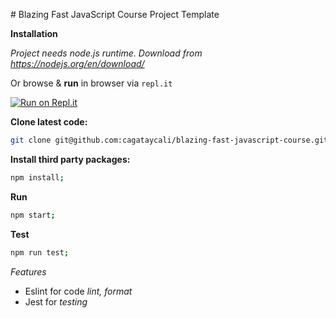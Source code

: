 # Blazing Fast JavaScript Course Project Template

**Installation**

*Project needs node.js runtime. Download from https://nodejs.org/en/download/*

Or browse & **run** in browser via `repl.it`

[![Run on Repl.it](https://repl.it/badge/github/cagataycali/blazing-fast-javascript-course)](https://repl.it/github/cagataycali/blazing-fast-javascript-course)

**Clone latest code:**

```bash
git clone git@github.com:cagataycali/blazing-fast-javascript-course.git;
```

**Install third party packages:**

```bash
npm install;
```

**Run**

```bash
npm start;
```

**Test**

```bash
npm run test;
```

*Features*

- Eslint for code *lint, format*
- Jest for *testing*